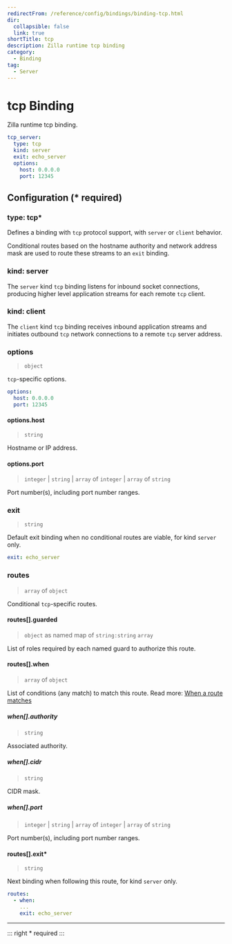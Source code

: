 ```yaml
---
redirectFrom: /reference/config/bindings/binding-tcp.html
dir:
  collapsible: false
  link: true
shortTitle: tcp
description: Zilla runtime tcp binding
category:
  - Binding
tag:
  - Server
---
```


# tcp Binding

Zilla runtime tcp binding.

```yaml {2}
tcp_server:
  type: tcp
  kind: server
  exit: echo_server
  options:
    host: 0.0.0.0
    port: 12345
```

## Configuration (\* required)

### type: tcp\*

Defines a binding with `tcp` protocol support, with `server` or `client` behavior.

Conditional routes based on the hostname authority and network address mask are used to route these streams to an `exit` binding.

### kind: server

The `server` kind `tcp` binding listens for inbound socket connections, producing higher level application streams for each remote `tcp` client.

### kind: client

The `client` kind `tcp` binding receives inbound application streams and initiates outbound `tcp` network connections to a remote `tcp` server address.

### options

> `object`

`tcp`-specific options.

```yaml
options:
  host: 0.0.0.0
  port: 12345
```

#### options.host

> `string`

Hostname or IP address.

#### options.port

> `integer` | `string` | `array` of  `integer` | `array` of `string`

Port number(s), including port number ranges.

### exit

> `string`

Default exit binding when no conditional routes are viable, for kind `server` only.

```yaml
exit: echo_server
```

### routes

> `array` of `object`

Conditional `tcp`-specific routes.

#### routes[].guarded

> `object` as named map of `string:string` `array`

List of roles required by each named guard to authorize this route.

#### routes[].when

> `array` of `object`

List of conditions (any match) to match this route.
Read more: [When a route matches](../../../../concepts/bindings.md#when-a-route-matches)

##### when[].authority

> `string`

Associated authority.

##### when[].cidr

> `string`

CIDR mask.

##### when[].port

> `integer` | `string` | `array` of  `integer` | `array` of `string`

Port number(s), including port number ranges.

#### routes[].exit\*

> `string`

Next binding when following this route, for kind `server` only.

```yaml
routes:
  - when:
    ...
    exit: echo_server
```

<!-- @include: ../.partials/telemetry-grpc.md -->

---

::: right
\* required
:::
